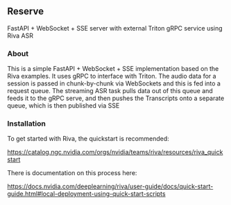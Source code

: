 ## Reserve

FastAPI + WebSocket + SSE server with external Triton gRPC service using Riva ASR

### About

This is a simple FastAPI + WebSocket + SSE implementation based on the Riva examples.
It uses gRPC to interface with Triton.  The audio data for a session is passed
in chunk-by-chunk via WebSockets and this is fed into a request queue.  The streaming ASR
task pulls data out of this queue and feeds it to the gRPC serve, and then
pushes the Transcripts onto a separate queue, which is then published via SSE 

### Installation

To get started with Riva, the quickstart is recommended:

https://catalog.ngc.nvidia.com/orgs/nvidia/teams/riva/resources/riva_quickstart

There is documentation on this process here:

https://docs.nvidia.com/deeplearning/riva/user-guide/docs/quick-start-guide.html#local-deployment-using-quick-start-scripts

